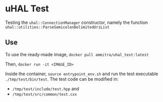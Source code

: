 # uHAL Test

Testing the `uhal::ConnectionManager` constructor, namely the function `uhal::utilities::ParseSemicolonDelimitedUriList`


## Use
To use the ready-made image, `docker pull ammitra/uhal_test:latest`

Then, `docker run -it <IMAGE_ID>`

Inside the container, `source entrypoint_env.sh` and run the test executable `./tmp/test/bin/test`. The test code can be modified in:

* `/tmp/test/include/test.hpp` and 
* `/tmp/test/src/common/test.cxx`